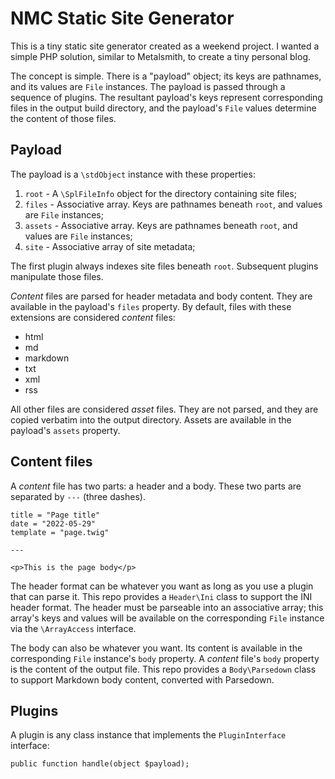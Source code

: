 # NMC Static Site Generator

This is a tiny static site generator created as a weekend project. I wanted a simple
PHP solution, similar to Metalsmith, to create a tiny personal blog.

The concept is simple. There is a "payload" object; its keys are pathnames, and its values 
are `File` instances. The payload is passed through a sequence of plugins. The resultant 
payload's keys represent corresponding files in the output build directory, and the 
payload's `File` values determine the content of those files.

## Payload

The payload is a `\stdObject` instance with these properties:

1. `root` - A `\SplFileInfo` object for the directory containing site files;
2. `files` - Associative array. Keys are pathnames beneath `root`, and values are `File` instances;
3. `assets` - Associative array. Keys are pathnames beneath `root`, and values are `File` instances;
4. `site` - Associative array of site metadata;

The first plugin always indexes site files beneath `root`. Subsequent plugins manipulate those files.

_Content_ files are parsed for header metadata and body content. They are available in the payload's 
`files` property. By default, files with these extensions are considered _content_ files:

* html
* md
* markdown
* txt
* xml
* rss

All other files are considered _asset_ files. They are not parsed, and they are copied verbatim into 
the output directory. Assets are available in the payload's `assets` property.

## Content files

A _content_ file has two parts: a header and a body. These two parts are separated by `---` (three dashes).

```
title = "Page title"
date = "2022-05-29"
template = "page.twig"

---

<p>This is the page body</p>
```

The header format can be whatever you want as long as you use a plugin that can parse it. This repo
provides a `Header\Ini` class to support the INI header format. The header must be parseable
into an associative array; this array's keys and values will be available on the corresponding 
`File` instance via the `\ArrayAccess` interface.

The body can also be whatever you want. Its content is available in the corresponding `File`
instance's `body` property. A _content_ file's `body` property is the content of the output file.
This repo provides a `Body\Parsedown` class to support Markdown body content, converted with Parsedown.

## Plugins

A plugin is any class instance that implements the `PluginInterface` interface:

```
public function handle(object $payload);
```
